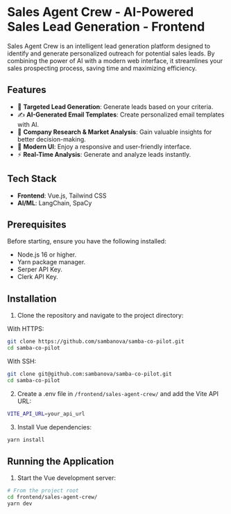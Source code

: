 # Sales Agent Crew - AI-Powered Sales Lead Generation - Frontend

Sales Agent Crew is an intelligent lead generation platform designed to identify and generate personalized outreach for potential sales leads. By combining the power of AI with a modern web interface, it streamlines your sales prospecting process, saving time and maximizing efficiency.

## Features

- 🎯 **Targeted Lead Generation**: Generate leads based on your criteria.
- ✍️ **AI-Generated Email Templates**: Create personalized email templates with AI.
- 💼 **Company Research & Market Analysis**: Gain valuable insights for better decision-making.
- 🎨 **Modern UI**: Enjoy a responsive and user-friendly interface.
- ⚡ **Real-Time Analysis**: Generate and analyze leads instantly.

## Tech Stack

- **Frontend**: Vue.js, Tailwind CSS
- **AI/ML**: LangChain, SpaCy

## Prerequisites

Before starting, ensure you have the following installed:

- Node.js 16 or higher.
- Yarn package manager.
- Serper API Key.
- Clerk API Key.

## Installation

1. Clone the repository and navigate to the project directory:

With HTTPS:

```bash
git clone https://github.com/sambanova/samba-co-pilot.git
cd samba-co-pilot
```

With SSH:

```bash
git clone git@github.com:sambanova/samba-co-pilot.git
cd samba-co-pilot
```

2. Create a .env file in `/frontend/sales-agent-crew/` and add the Vite API URL:

```bash
VITE_API_URL=your_api_url
```

3. Install Vue dependencies:

```bash
yarn install
```

## Running the Application

1. Start the Vue development server:

```bash
# From the project root
cd frontend/sales-agent-crew/
yarn dev
```
